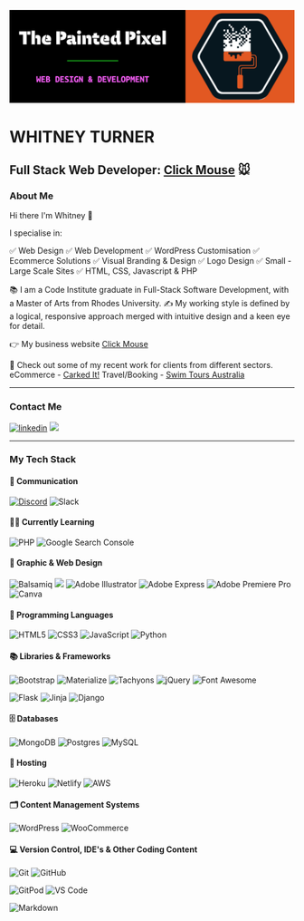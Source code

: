 ![](https://github.com/Wingkelinks/Wingkelinks/blob/ea9919737d5d5a9af97e10896e01d0897ec999b9/Painted%20Pixel%20Banner%201.png)

# WHITNEY TURNER
## Full Stack Web Developer: [Click Mouse](https://clickmouse.com.au/) :mouse:

### About Me

Hi there I'm Whitney 👋

I specialise in: 

:white_check_mark: Web Design
:white_check_mark: Web Development
:white_check_mark: WordPress Customisation
:white_check_mark: Ecommerce Solutions
:white_check_mark: Visual Branding & Design
:white_check_mark: Logo Design
:white_check_mark: Small - Large Scale Sites
:white_check_mark: HTML, CSS, Javascript & PHP

:books: I am a Code Institute graduate in Full-Stack Software Development, with a Master of Arts from Rhodes University.
:writing_hand: My working style is defined by a logical, responsive approach merged with intuitive design and a keen eye for detail.

:point_right: My business website [Click Mouse](https://clickmouse.com.au/) 

:eyes: Check out some of my recent work for clients from different sectors. 
          eCommerce - [Carked It!](https://www.carkedit.com/)
          Travel/Booking - [Swim Tours Australia](https://swimtoursaustralia.com.au/)
- - -

### Contact Me

[<img src='https://img.shields.io/badge/LinkedIn-0077B5?style=for-the-badge&logo=linkedin&logoColor=white' alt='linkedin'>](https://linkedin.com/in/whitwebdev/)
[<img src='https://img.shields.io/badge/UpWork-6FDA44?style=for-the-badge&logo=Upwork&logoColor=white'>](https://www.upwork.com/freelancers/~01435a2b26dffa2c77)

- - -

### My Tech Stack

#### :speech_balloon: Communication

[<img src="https://img.shields.io/badge/Discord-5865F2?style=for-the-badge&logo=discord&logoColor=white" alt="Discord">](https://discordapp.com/users/Whit#7282)
![Slack](https://img.shields.io/badge/Slack-4A154B?style=for-the-badge&logo=Slack&logoColor=white)

#### :technologist: Currently Learning

![PHP](https://img.shields.io/badge/php-%23777BB4.svg?style=for-the-badge&logo=php&logoColor=white)
![Google Search Console](https://img.shields.io/badge/Google%20Search%20Console-458CF5?style=for-the-badge&logo=Google%20Search%20Console&logoColor=white)


#### 🎨 Graphic & Web Design

![Balsamiq](https://img.shields.io/badge/Balsamiq%20Wireframes-CC0000.svg?&style=for-the-badge&logo=Balsamiq&logoColor=FFFFFF)
[<img src="https://img.shields.io/badge/figma-F24E1E.svg?style=for-the-badge&logo=figma&logoColor=white">](https://www.figma.com/@Whit_01)
![Adobe Illustrator](https://img.shields.io/badge/adobe%20illustrator-%23FF9A00.svg?style=for-the-badge&logo=adobe%20illustrator&logoColor=white)
![Adobe Express](https://img.shields.io/badge/adobe%20express-DA1F26.svg?style=for-the-badge&logo=adobe%20creative%20cloud&logoColor=white)
![Adobe Premiere Pro](https://img.shields.io/badge/Adobe%20Premiere%20Pro-9999FF.svg?style=for-the-badge&logo=Adobe%20Premiere%20Pro&logoColor=white)
![Canva](https://img.shields.io/badge/Canva-%2300C4CC.svg?style=for-the-badge&logo=Canva&logoColor=white)


#### :link: Programming Languages

![HTML5](https://img.shields.io/badge/HTML5-E34F26?style=for-the-badge&logo=html5&logoColor=white)
![CSS3](https://img.shields.io/badge/CSS3-1572B6?style=for-the-badge&logo=css3&logoColor=white)
![JavaScript](https://img.shields.io/badge/JavaScript-323330?style=for-the-badge&logo=javascript&logoColor=F7DF1E)
![Python](https://img.shields.io/badge/python-3670A0?style=for-the-badge&logo=python&logoColor=ffdd54)


#### 📚 Libraries & Frameworks

![Bootstrap](https://img.shields.io/badge/Bootstrap-563D7C?style=for-the-badge&logo=bootstrap&logoColor=white)
![Materialize](https://img.shields.io/badge/Materialize%20-%23EE6E73.svg?&style=for-the-badge&logo=Materialize&logoColor=FFFFFF)
![Tachyons](https://img.shields.io/badge/Tachyons-%23339AF0?style=for-the-badge&logo=#DA1F26&logoColor=white)
![jQuery](https://img.shields.io/badge/jQuery-0769AD?style=for-the-badge&logo=jquery&logoColor=white)
![Font Awesome](https://img.shields.io/badge/Font%20Awesome%20-%23339AF0.svg?&style=for-the-badge&logo=Font%20Awesome&logoColor=FFFFFF)

![Flask](https://img.shields.io/badge/flask-%23000.svg?style=for-the-badge&logo=flask&logoColor=white)
![Jinja](https://img.shields.io/badge/Jinja%20-%23000000.svg?&style=for-the-badge&logo=Jinja&logoColor=B41717)
![Django](https://img.shields.io/badge/django-%23092E20.svg?style=for-the-badge&logo=django&logoColor=white)


#### :file_cabinet: Databases

![MongoDB](https://img.shields.io/badge/MongoDB-%234ea94b.svg?style=for-the-badge&logo=mongodb&logoColor=white) 
![Postgres](https://img.shields.io/badge/postgres-%23316192.svg?style=for-the-badge&logo=postgresql&logoColor=white)
![MySQL](https://img.shields.io/badge/mysql-%2300f.svg?style=for-the-badge&logo=mysql&logoColor=white)


#### 🏡 Hosting

![Heroku](https://img.shields.io/badge/heroku-%23430098.svg?style=for-the-badge&logo=heroku&logoColor=white)
![Netlify](https://img.shields.io/badge/netlify-%23000000.svg?style=for-the-badge&logo=netlify&logoColor=#00C7B7)
![AWS](https://img.shields.io/badge/AWS-%23FF9900.svg?style=for-the-badge&logo=amazon-aws&logoColor=white)


#### :card_index_dividers: Content Management Systems

![WordPress](https://img.shields.io/badge/WordPress-%23117AC9.svg?style=for-the-badge&logo=WordPress&logoColor=white)
![WooCommerce](https://img.shields.io/badge/WooCommerce-96588A.svg?style=for-the-badge&logo=WooCommerce&logoColor=white)

#### 💻 Version Control, IDE's & Other Coding Content 

![Git](https://img.shields.io/badge/GIT-E44C30?style=for-the-badge&logo=git&logoColor=white)
![GitHub](https://img.shields.io/badge/GitHub-100000?style=for-the-badge&logo=github&logoColor=white)

![GitPod](https://img.shields.io/badge/Gitpod-000000?style=for-the-badge&logo=gitpod&logoColor=#FFAE33)
![VS Code](https://img.shields.io/badge/Visual_Studio_Code-0078D4?style=for-the-badge&logo=visual%20studio%20code&logoColor=white)

![Markdown](https://img.shields.io/badge/markdown-%23000000.svg?style=for-the-badge&logo=markdown&logoColor=white)
